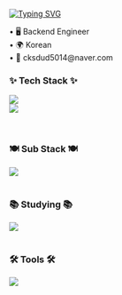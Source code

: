 <!--타이틀 부분-->
[![Typing SVG](https://readme-typing-svg.demolab.com/?lines=Welcome+My+Github🥰;I'm+SteamedEggMaster!;&font=Diphylleia&size=35&vCenter=true&color=00BFFF)](https://git.io/typing-svg)
<div align="left">
  <text> • 🖥 Backend Engineer </text>
  <br>
  <text> • 🌍 Korean </text>
  <br>
  <text> • 💌 cksdud5014@naver.com </text>
</div>

<!--내용 부분-->
<h3 align="left">✨ Tech Stack ✨</h3>

<p align="left">
  <a href="https://skillicons.dev">
    <img src="https://skillicons.dev/icons?i=java,spring,mysql,redis,git" />
  </a>
  <br>
  <a href="https://skillicons.dev">
    <img src="https://skillicons.dev/icons?i=docker,nginx,jenkins,linux" />
  </a>
</p>
<br>
<h3 align="left">🍽 Sub Stack 🍽</h3>
<div align="left">
  <a href="https://skillicons.dev">
    <img src="https://skillicons.dev/icons?i=nodejs,python" />
  </a>
</div>
<br>
<h3 align="left">📚 Studying 📚</h3>
<div align="left">
  <a href="https://skillicons.dev">
    <img src="https://skillicons.dev/icons?i=githubactions,rabbitmq" />
  </a>
</div>
<br>
<h3 align="left">🛠 Tools 🛠</h3>
<div align="left">
  <a href="https://skillicons.dev">
    <img src="https://skillicons.dev/icons?i=idea,github,aws,visualstudio,notion,postman" />
  </a>
</div>
